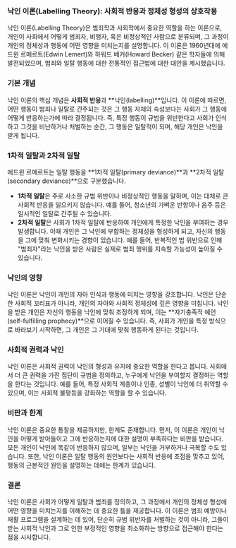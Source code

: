 ### 낙인 이론(Labelling Theory): 사회적 반응과 정체성 형성의 상호작용

낙인 이론(Labelling Theory)은 범죄학과 사회학에서 중요한 역할을 하는 이론으로, 개인이 사회에서 어떻게 범죄자, 비행자, 혹은 비정상적인 사람으로 분류되며, 그 과정이 개인의 정체성과 행동에 어떤 영향을 미치는지를 설명합니다. 이 이론은 1960년대에 에드윈 르메르트(Edwin Lemert)와 하워드 베커(Howard Becker) 같은 학자들에 의해 발전되었으며, 범죄와 일탈 행동에 대한 전통적인 접근법에 대한 대안을 제시했습니다.

### 기본 개념
낙인 이론의 핵심 개념은 **사회적 반응**과 **낙인(labelling)**입니다. 이 이론에 따르면, 어떤 행동이 범죄나 일탈로 간주되는 것은 그 행동 자체의 속성보다는 사회가 그 행동에 어떻게 반응하는가에 따라 결정됩니다. 즉, 특정 행동이 규범을 위반한다고 사회가 인식하고 그것을 비난하거나 처벌하는 순간, 그 행동은 일탈적이 되며, 해당 개인은 낙인을 받게 됩니다.

### 1차적 일탈과 2차적 일탈
에드윈 르메르트는 일탈 행동을 **1차적 일탈(primary deviance)**과 **2차적 일탈(secondary deviance)**으로 구분했습니다.
- **1차적 일탈**은 주로 사소한 규범 위반이나 비정상적인 행동을 말하며, 이는 대체로 큰 사회적 반응을 일으키지 않습니다. 예를 들어, 청소년의 가벼운 반항이나 음주 등은 일시적인 일탈로 간주될 수 있습니다.
- **2차적 일탈**은 사회가 1차적 일탈에 반응하여 개인에게 특정한 낙인을 부여하는 경우 발생합니다. 이때 개인은 그 낙인에 부합하는 정체성을 형성하게 되고, 자신의 행동을 그에 맞춰 변화시키는 경향이 있습니다. 예를 들어, 반복적인 법 위반으로 인해 "범죄자"라는 낙인을 받은 사람은 실제로 범죄 행위를 지속할 가능성이 높아질 수 있습니다.

### 낙인의 영향
낙인 이론은 낙인이 개인의 자아 인식과 행동에 미치는 영향을 강조합니다. 낙인은 단순한 사회적 꼬리표가 아니라, 개인의 자아와 사회적 정체성에 깊은 영향을 미칩니다. 낙인을 받은 개인은 자신의 행동을 낙인에 맞춰 조정하게 되며, 이는 **자기충족적 예언(self-fulfilling prophecy)**으로 이어질 수 있습니다. 즉, 사회가 개인을 특정 방식으로 바라보기 시작하면, 그 개인은 그 기대에 맞춰 행동하게 된다는 것입니다.

### 사회적 권력과 낙인
낙인 이론은 사회적 권력이 낙인의 형성과 유지에 중요한 역할을 한다고 봅니다. 사회에서 더 큰 권력을 가진 집단이 규범을 정의하고, 누구에게 낙인을 부여할지 결정하는 역할을 한다는 것입니다. 예를 들어, 특정 사회적 계층이나 인종, 성별이 낙인에 더 취약할 수 있으며, 이는 사회적 불평등을 강화하는 역할을 할 수 있습니다.

### 비판과 한계
낙인 이론은 중요한 통찰을 제공하지만, 한계도 존재합니다. 먼저, 이 이론은 개인이 낙인을 어떻게 받아들이고 그에 반응하는지에 대한 설명이 부족하다는 비판을 받습니다. 모든 개인이 낙인에 똑같이 반응하지 않으며, 일부는 낙인을 거부하거나 극복할 수도 있습니다. 또한, 낙인 이론은 일탈 행동의 원인보다는 사회적 반응에 초점을 맞추고 있어, 행동의 근본적인 원인을 설명하는 데에는 한계가 있습니다.

### 결론
낙인 이론은 사회가 어떻게 일탈과 범죄를 정의하고, 그 과정에서 개인의 정체성 형성에 어떤 영향을 미치는지를 이해하는 데 중요한 틀을 제공합니다. 이 이론은 범죄 예방이나 재활 프로그램을 설계하는 데 있어, 단순히 규범 위반자를 처벌하는 것이 아니라, 그들이 받는 사회적 낙인과 그로 인한 부정적인 영향을 최소화하는 방향으로 접근해야 한다는 점을 시사합니다.